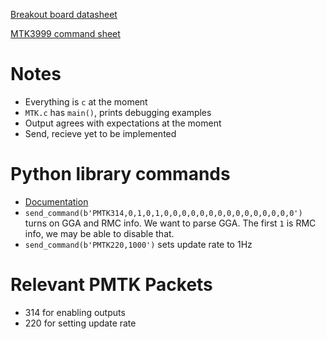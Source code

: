 [Breakout board datasheet](https://cdn-learn.adafruit.com/downloads/pdf/adafruit-ultimate-gps.pdf)

[MTK3999 command sheet](https://cdn-shop.adafruit.com/datasheets/PMTK_A11.pdf)

# Notes
- Everything is `c` at the moment
- `MTK.c` has `main()`, prints debugging examples
- Output agrees with expectations at the moment
- Send, recieve yet to be implemented

# Python library commands
- [Documentation](https://circuitpython.readthedocs.io/projects/gps/en/latest/)
- `send_command(b'PMTK314,0,1,0,1,0,0,0,0,0,0,0,0,0,0,0,0,0,0,0')` turns on GGA and RMC info. We want to parse GGA. The first `1` is RMC info, we may be able to disable that.
- `send_command(b'PMTK220,1000')` sets update rate to 1Hz

# Relevant PMTK Packets
- 314 for enabling outputs
- 220 for setting update rate


